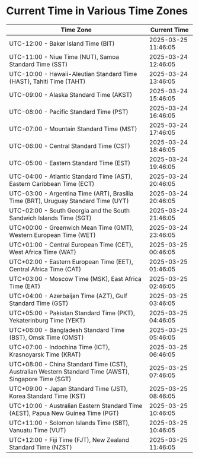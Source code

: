 # Current Time in Various Time Zones

| Time Zone | Current Time |
|-----------|--------------|
| UTC-12:00 - Baker Island Time (BIT) | 2025-03-25 11:46:05 |
| UTC-11:00 - Niue Time (NUT), Samoa Standard Time (SST) | 2025-03-24 12:46:05 |
| UTC-10:00 - Hawaii-Aleutian Standard Time (HAST), Tahiti Time (TAHT) | 2025-03-24 13:46:05 |
| UTC-09:00 - Alaska Standard Time (AKST) | 2025-03-24 15:46:05 |
| UTC-08:00 - Pacific Standard Time (PST) | 2025-03-24 16:46:05 |
| UTC-07:00 - Mountain Standard Time (MST) | 2025-03-24 17:46:05 |
| UTC-06:00 - Central Standard Time (CST) | 2025-03-24 18:46:05 |
| UTC-05:00 - Eastern Standard Time (EST) | 2025-03-24 19:46:05 |
| UTC-04:00 - Atlantic Standard Time (AST), Eastern Caribbean Time (ECT) | 2025-03-24 20:46:05 |
| UTC-03:00 - Argentina Time (ART), Brasília Time (BRT), Uruguay Standard Time (UYT) | 2025-03-24 20:46:05 |
| UTC-02:00 - South Georgia and the South Sandwich Islands Time (SGT) | 2025-03-24 21:46:05 |
| UTC±00:00 - Greenwich Mean Time (GMT), Western European Time (WET) | 2025-03-24 23:46:05 |
| UTC+01:00 - Central European Time (CET), West Africa Time (WAT) | 2025-03-25 00:46:05 |
| UTC+02:00 - Eastern European Time (EET), Central Africa Time (CAT) | 2025-03-25 01:46:05 |
| UTC+03:00 - Moscow Time (MSK), East Africa Time (EAT) | 2025-03-25 02:46:05 |
| UTC+04:00 - Azerbaijan Time (AZT), Gulf Standard Time (GST) | 2025-03-25 03:46:05 |
| UTC+05:00 - Pakistan Standard Time (PKT), Yekaterinburg Time (YEKT) | 2025-03-25 04:46:05 |
| UTC+06:00 - Bangladesh Standard Time (BST), Omsk Time (OMST) | 2025-03-25 05:46:05 |
| UTC+07:00 - Indochina Time (ICT), Krasnoyarsk Time (KRAT) | 2025-03-25 06:46:05 |
| UTC+08:00 - China Standard Time (CST), Australian Western Standard Time (AWST), Singapore Time (SGT) | 2025-03-25 07:46:05 |
| UTC+09:00 - Japan Standard Time (JST), Korea Standard Time (KST) | 2025-03-25 08:46:05 |
| UTC+10:00 - Australian Eastern Standard Time (AEST), Papua New Guinea Time (PGT) | 2025-03-25 10:46:05 |
| UTC+11:00 - Solomon Islands Time (SBT), Vanuatu Time (VUT) | 2025-03-25 10:46:05 |
| UTC+12:00 - Fiji Time (FJT), New Zealand Standard Time (NZST) | 2025-03-25 11:46:05 |
